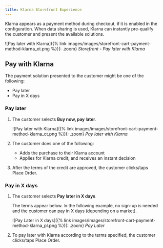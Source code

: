 ```yaml
---
title: Klarna Storefront Experience
---
```


Klarna appears as a payment method during checkout, if it is enabled in the configuration. When data sharing is used, Klarna can instantly pre-qualify the customer and present the available solutions.

![Pay later with Klarna]({% link images/images/storefront-cart-payment-method-klarna_ot.png %}){: .zoom}
_Storefront - Pay later with Klarna_

## Pay with Klarna

The payment solution presented to the customer might be one of the following:

- Pay later
- Pay in X days

### Pay later

1. The customer selects **Buy now, pay later**.

   ![Pay later with Klarna]({% link images/images/storefront-cart-payment-method-klarna_ot.png %}){: .zoom}
   _Pay later with Klarna_

1. The customer does one of the following:

   - Adds the purchase to their Klarna account
   - Applies for Klarna credit, and receives an instant decision

1. After the terms of the credit are approved, the customer clicks/taps <span class="btn">Place Order</span>.

### Pay in X days

1. The customer selects **Pay later in X days**.

   The terms appear below. In the following example, no sign-up is needed and the customer can pay in X days (depending on a market).

   ![Pay Later in X days]({% link images/images/storefront-cart-payment-method-klarna_pl.png %}){: .zoom}
   _Pay Later_

1. To pay later with Klarna according to the terms specified, the customer clicks/taps <span class="btn">Place Order</span>.
